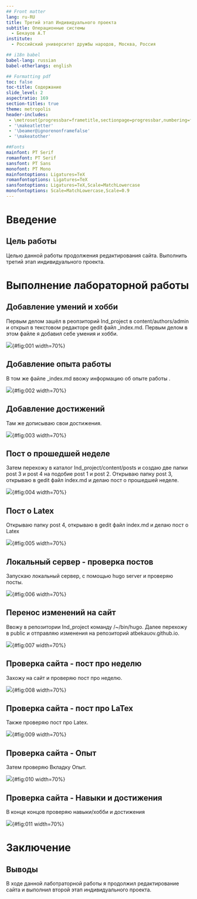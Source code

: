 ```yaml
---
## Front matter
lang: ru-RU
title: Третий этап Индивидуального проекта
subtitle: Операционные системы
  - Бекауов А.Т
institute:
  - Российский университет дружбы народов, Москва, Россия

## i18n babel
babel-lang: russian
babel-otherlangs: english

## Formatting pdf
toc: false
toc-title: Содержание
slide_level: 2
aspectratio: 169
section-titles: true
theme: metropolis
header-includes:
 - \metroset{progressbar=frametitle,sectionpage=progressbar,numbering=fraction}
 - '\makeatletter'
 - '\beamer@ignorenonframefalse'
 - '\makeatother'

##Fonts
mainfont: PT Serif
romanfont: PT Serif
sansfont: PT Sans
monofont: PT Mono
mainfontoptions: Ligatures=TeX
romanfontoptions: Ligatures=TeX
sansfontoptions: Ligatures=TeX,Scale=MatchLowercase
monofontoptions: Scale=MatchLowercase,Scale=0.9
---
```


# Введение

## Цель работы

Целью данной работы продолжения редактирования сайта. Выполнить третий этап индивидуального проекта.


# Выполнение лабораторной работы

## Добавление умений и хобби

Первым делом зашёл в реопзиторий Ind_project в content/authors/admin и открыл в текстовом редакторе gedit файл _index.md. Первым делом в этом файле я добавил себе умения и хобби.

![](image/1.png){#fig:001 width=70%}

## Добавление опыта работы

В том же файле _index.md ввожу информацию об опыте работы .

![](image/2.png){#fig:002 width=70%}

## Добавление достижений

Там же дописываю свои достижения.

![](image/3.png){#fig:003 width=70%}

## Пост о прошедшей неделе

Затем перехожу в каталог Ind_project/content/posts и создаю две папки post 3 и post 4 на подобие post 1 и post 2. Открываю папку post 3, открываю в gedit файл index.md и делаю пост о прошедшей неделе.

![](image/4.png){#fig:004 width=70%}

## Пост о Latex

Открываю папку post 4, открываю в gedit файл index.md и делаю пост о Latex 

![](image/5.png){#fig:005 width=70%}

## Локальный сервер - проверка постов

Запускаю локальный сервер, с помощью hugo server и проверяю посты.

![](image/6.png){#fig:006 width=70%}

## Перенос изменений на сайт

Ввожу в репозитории Ind_project команду /~/bin/hugo. Далее перехожу в public и отправляю изменения на репозиторий atbekauov.github.io.

![](image/7.png){#fig:007 width=70%}

## Проверка сайта - пост про неделю

Захожу на сайт и проверяю пост про неделю.

![](image/8.png){#fig:008 width=70%}

## Проверка сайта - пост про LaTex

Также проверяю пост про Latex.

![](image/9.png){#fig:009 width=70%}

## Проверка сайта - Опыт

Затем проверяю Вкладку Опыт.

![](image/10.png){#fig:010 width=70%}

## Проверка сайта - Навыки и достижения

В конце концов проверяю навыки/хобби и достижения

![](image/11.png){#fig:011 width=70%}

# Заключение

## Выводы

В ходе данной лаботраторной работы я продолжил редактирование сайта и выполнил второй этап индивидуального проекта.


